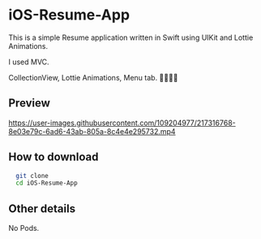 # iOS-Resume-App

This is a simple Resume application written in Swift using UIKit and Lottie Animations. 

I used MVC. 

CollectionView, Lottie Animations, Menu tab. 👩🏻‍💻📱

## Preview

https://user-images.githubusercontent.com/109204977/217316768-8e03e79c-6ad6-43ab-805a-8c4e4e295732.mp4

## How to download

```bash
  git clone
  cd iOS-Resume-App
```

## Other details

No Pods. 
